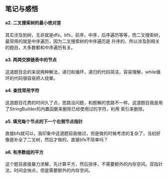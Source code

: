 ## 笔记与感悟

#### a2. 二叉搜索树的最小绝对差

其实涉及到树，无非就是dfs，bfs，前序，中序，后序遍历等等，而二叉搜索树，最常用的就是中序遍历，因为二叉搜索树的中序遍历是
升序的，所以涉及到相关的题目，大多数都和中序遍历有关。

#### a3. 两两交换链表中的节点

这道题目总的来说两种解法，递归和循环，递归的代码简洁，容易理解，while循环的代码很容易把人绕晕。

#### a4. 查找常用字符

这道题目花费的时间久了点，思路没问题，和题解的思路不一样。这道题目我是用了StringBuilder的内置函数来删除已经使用过的字符，利用
索引来删除。

#### a5. 填充每个节点的下一个右侧节点指针

直接bfs就可以，我印象中这道题目我做过，但是做的时候考虑的复杂了，当初好像是补全了二叉树，然后才做的，直接bfs不简单吗？

#### a6. 有序数组的平方

这个题目直接暴力求解，先计算平方，然后排序，不需要额外的内存空间。双指针法，时间会快点，但是需要额外的内存空间。